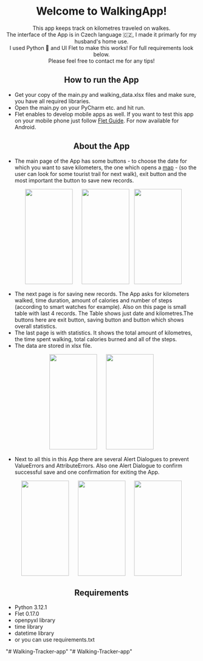 <h1 align="center">Welcome to WalkingApp!</h1> 

<p align="center">
This app keeps track on kilometres traveled on walkes. <br/>
The interface of the App is in Czech language 🇨🇿, I made it primarly for my husband's home use. <br/>
I used Python 🐍 and UI Flet to make this works! For full requirements look below. <br/>
Please feel free to contact me for any tips! 
</p>

<h2 align="center">How to run the App </h2>

<ul>
  <li>Get your copy of the main.py and walking_data.xlsx files and make sure, you have all required libraries.</li>
  <li>Open the main.py on your PyCharm etc. and hit run.</li>
  <li>Flet enables to develop mobile apps as well. If you want to test this app on your mobile phone 
      just follow <a href="https://flet.dev/docs/guides/python/testing-on-android">Flet Guide</a>. For now available for Android.  </li>
</ul>

<h2 align="center">About the App </h2>

<ul>
  <li>The main page of the App has some buttons - to choose the date for which you want to save kilometers,   
      the one which opens a <a href="https://mapy.cz">map</a> - (so the user can look for some tourist trail for next walk), exit button and the most important   
      the button to save new records. </li>
</ul>

<p align="center">
<img src="https://github.com/SandraHeinzova/WalkingApp/assets/110200002/d972f8b7-bdc6-40e7-920e-25ccef357c5f" width="125" height="250" hspace="10">
<img src="https://github.com/SandraHeinzova/WalkingApp/assets/110200002/b8009a28-6c43-4a72-b740-3581fbfeed29" width="125" height="250" hspace="10">
<img src="https://github.com/SandraHeinzova/WalkingApp/assets/110200002/7d1edfbf-576c-4faf-ad9e-7b07f15185eb" width="125" height="250">
</p>

<ul>
  <li>The next page is for saving new records. The App asks for kilometers walked, time duration, amount of calories and number of steps (according to smart watches for example). Also on this page is small table with last 4 records. The Table shows just date and kilometres.The buttons here are exit button, saving button and button which shows overall statistics.</li>
  <li>The last page is with statistics. It shows the total amount of kilometres, the time spent walking, total calories burned and all of the steps.</li>
    <li>The data are stored in xlsx file. </li>
</ul>

<p align="center">
<img src="https://github.com/SandraHeinzova/WalkingApp/assets/110200002/798d1867-bfa9-4828-8d61-36f44cd1ac07" width="125" height="250" hspace="10">
<img src="https://github.com/SandraHeinzova/WalkingApp/assets/110200002/3853ca12-27cc-4e33-ad03-ae46711d3a86" width="125" height="250" hspace="10">
</p>

<ul>
  <li>Next to all this in this App there are several Alert Dialogues to prevent ValueErrors and AttributeErrors. Also one Alert Dialogue to confirm   
      successful save and one confirmation for exiting the App.</li>
</ul>

<p align="center">
<img src="https://github.com/SandraHeinzova/WalkingApp/assets/110200002/8f401dd4-3ea0-4038-aa51-ce14871d4b00" width="125" height="250" hspace="10">
<img src="https://github.com/SandraHeinzova/WalkingApp/assets/110200002/733836a2-1ad0-426b-a0b9-c0161d6a1161" width="125" height="250" hspace="10">
<img src="https://github.com/SandraHeinzova/WalkingApp/assets/110200002/4196e4a6-cada-4e95-8c87-0f88b4d86269" width="125" height="250" hspace="10">
</p>


<h2 align="center">Requirements</h2>
<ul>
  <li>Python 3.12.1</li>
  <li>Flet 0.17.0</li>
  <li>openpyxl library</li>
  <li>time library</li>
  <li>datetime library</li>
  <li>or you can use requirements.txt</li>
</ul>


"# Walking-Tracker-app" 
"# Walking-Tracker-app" 
